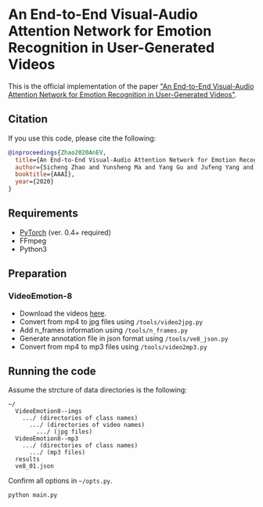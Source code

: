 # An End-to-End Visual-Audio Attention Network for Emotion Recognition in User-Generated Videos

<!-- ### [Project Page](https://github.com/maysonma/VAANet) | [Paper](https://www.aiide.org/ojs/index.php/AAAI/article/view/5364)

Sicheng Zhao\*,
Yunsheng Ma\*,
Yang Gu,
Jufeng Yang,
Tengfei Xing,
Pengfei Xu,
Runbo Hu,
Hua Chai,
Kurt Keutzer<br>
\*denotes equal contribution -->

This is the official implementation of the paper ["An End-to-End Visual-Audio Attention Network for Emotion Recognition in User-Generated Videos"](https://www.aiide.org/ojs/index.php/AAAI/article/view/5364).

## Citation 

If you use this code, please cite the following:
```bibtex
@inproceedings{Zhao2020AnEV,
  title={An End-to-End Visual-Audio Attention Network for Emotion Recognition in User-Generated Videos},
  author={Sicheng Zhao and Yunsheng Ma and Yang Gu and Jufeng Yang and Tengfei Xing and Pengfei Xu and Runbo Hu and Hua Chai and Kurt Keutzer},
  booktitle={AAAI},
  year={2020}
}
```

## Requirements
* [PyTorch](http://pytorch.org/) (ver. 0.4+ required)
* FFmpeg
* Python3

## Preparation

### VideoEmotion-8
* Download the videos [here](https://drive.google.com/drive/folders/0B5peJ1MHnIWGd3pFbzMyTG5BSGs?resourcekey=0-hZ1jo5t1hIauRpYhYIvWYA&usp=sharing).
* Convert from mp4 to jpg files using ```/tools/video2jpg.py```
* Add n_frames information using ```/tools/n_frames.py```
* Generate annotation file in json format using ```/tools/ve8_json.py```
* Convert from mp4 to mp3 files using ```/tools/video2mp3.py```

## Running the code
Assume the strcture of data directories is the following:
```misc
~/
  VideoEmotion8--imgs
    .../ (directories of class names)
      .../ (directories of video names)
        .../ (jpg files)
  VideoEmotion8--mp3
    .../ (directories of class names)
      .../ (mp3 files)
  results
  ve8_01.json
```

Confirm all options in ```~/opts.py```.
```bash
python main.py
```
